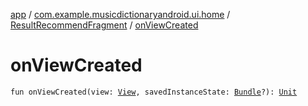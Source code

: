 [app](../../index.md) / [com.example.musicdictionaryandroid.ui.home](../index.md) / [ResultRecommendFragment](index.md) / [onViewCreated](./on-view-created.md)

# onViewCreated

`fun onViewCreated(view: `[`View`](https://developer.android.com/reference/android/view/View.html)`, savedInstanceState: `[`Bundle`](https://developer.android.com/reference/android/os/Bundle.html)`?): `[`Unit`](https://kotlinlang.org/api/latest/jvm/stdlib/kotlin/-unit/index.html)